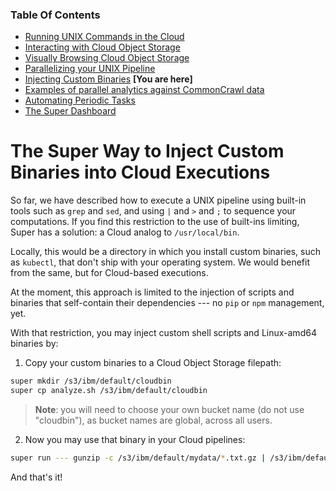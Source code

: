 ### Table Of Contents

- [Running UNIX Commands in the Cloud](./README.md#readme)
- [Interacting with Cloud Object Storage](./super-cos.md#readme)
- [Visually Browsing Cloud Object Storage](./super-browse.md#readme)
- [Parallelizing your UNIX Pipeline](./super-parallelism.md#readme)
- [Injecting Custom Binaries](./super-cloudbin.md#readme) **[You are here]**
- [Examples of parallel analytics against CommonCrawl data](../blogs/2-Super-Examples/README.md#readme)
- [Automating Periodic Tasks](./super-every.md)
- [The Super Dashboard](./super-dashboard.md#readme)

# The Super Way to Inject Custom Binaries into Cloud Executions

So far, we have described how to execute a UNIX pipeline using
built-in tools such as `grep` and `sed`, and using `|` and `>` and `;`
to sequence your computations. If you find this restriction to the use
of built-ins limiting, Super has a solution: a Cloud analog to
`/usr/local/bin`.

Locally, this would be a directory in which you install custom
binaries, such as `kubectl`, that don't ship with your operating
system. We would benefit from the same, but for Cloud-based
executions.

At the moment, this approach is limited to the injection of scripts
and binaries that self-contain their dependencies --- no `pip` or
`npm` management, yet.

With that restriction, you may inject custom shell scripts and
Linux-amd64 binaries by:

1. Copy your custom binaries to a Cloud Object Storage filepath:

```sh
super mkdir /s3/ibm/default/cloudbin
super cp analyze.sh /s3/ibm/default/cloudbin
```

> **Note**: you will need to choose your own bucket name (do not use
> "cloudbin"), as bucket names are global, across all users.

2. Now you may use that binary in your Cloud pipelines:

```sh
super run --- gunzip -c /s3/ibm/default/mydata/*.txt.gz | /s3/ibm/default/cloudbin/analyze.sh
```

And that's it!
